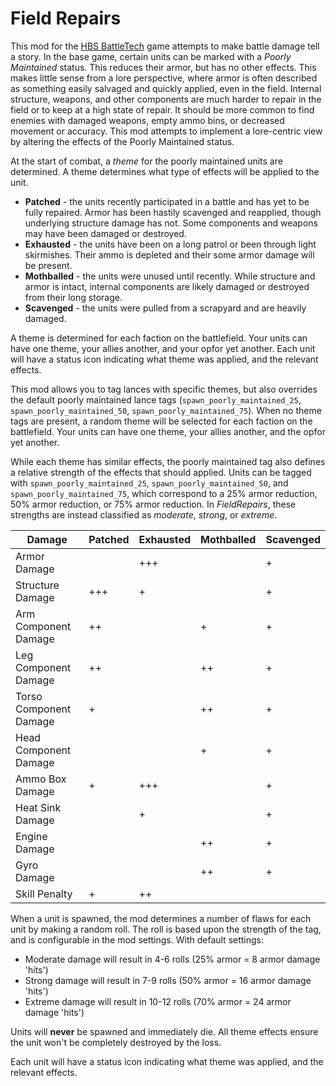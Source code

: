 # Field Repairs
This mod for the [HBS BattleTech](http://battletechgame.com/) game attempts to make battle damage tell a story. In the base game, certain units can be marked with a _Poorly Maintained_ status. This reduces their armor, but has no other effects. This makes little sense from a lore perspective, where armor is often described as something easily salvaged and quickly applied, even in the field. Internal structure, weapons, and other components are much harder to repair in the field or to keep at a high state of repair. It should be more common to find enemies with damaged weapons, empty ammo bins, or decreased movement or accuracy. This mod attempts to implement a lore-centric view by altering the effects of the Poorly Maintained status.

At the start of combat, a _theme_ for the poorly maintained units are determined. A theme determines what type of effects will be applied to the unit. 

* **Patched** - the units recently participated in a battle and has yet to be fully repaired. Armor has been hastily scavenged and reapplied, though underlying structure damage has not. Some components and weapons may have been damaged or destroyed.
* **Exhausted** - the units have been on a long patrol or been through light skirmishes. Their ammo is depleted and their some armor damage will be present. 
* **Mothballed** - the units were unused until recently. While structure and armor is intact, internal components are likely damaged or destroyed from their long storage.
* **Scavenged** - the units were pulled from a scrapyard and are heavily damaged. 

A theme is determined for each faction on the battlefield. Your units can have one theme, your allies another, and your opfor yet another. Each unit will have a status icon indicating what theme was applied, and the relevant effects.

This mod allows you to tag lances with specific themes, but also overrides the default poorly maintained lance tags (`spawn_poorly_maintained_25`, `spawn_poorly_maintained_50`, `spawn_poorly_maintained_75`). When no theme tags are present, a random theme will be selected for each faction on the battlefield. Your units can have one theme, your allies another, and the opfor yet another.

While each theme has similar effects, the poorly maintained tag also defines a relative strength of the effects that should applied. Units can be tagged with `spawn_poorly_maintained_25`, `spawn_poorly_maintained_50`, and `spawn_poorly_maintained_75`, which correspond to a 25% armor reduction, 50% armor reduction, or 75% armor reduction. In _FieldRepairs_, these strengths are instead classified as _moderate_, _strong_, or _extreme_. 

| Damage                 | Patched | **Exhausted** | **Mothballed** | **Scavenged** |
| ---------------------- | ------- | ------------- | -------------- | ------------- |
| Armor Damage           |         | +++           |                | +             |
| Structure Damage       | +++     | +             |                | +             |
| Arm Component Damage   | ++      |               | +              | +             |
| Leg Component Damage   | ++      |               | ++             | +             |
| Torso Component Damage | +       |               | ++             | +             |
| Head Component Damage  |         |               | +              | +             |
| Ammo Box Damage        | +       | +++           |                | +             |
| Heat Sink Damage       |         | +             |                | +             |
| Engine Damage          |         |               | ++             | +             |
| Gyro Damage            |         |               | ++             | +             |
| Skill Penalty          | +       | ++            |                |               |

When a unit is spawned, the mod determines a number of flaws for each unit by making a random roll. The roll is based upon the strength of the tag, and is configurable in the mod settings. With default settings:

* Moderate damage will result in 4-6 rolls (25% armor = 8 armor damage 'hits')
* Strong damage will result in 7-9 rolls (50% armor = 16 armor damage 'hits')
* Extreme damage will result in 10-12 rolls (70% armor = 24 armor damage 'hits')

Units will **never** be spawned and immediately die. All theme effects ensure the unit won't be completely destroyed by the loss.

 Each unit will have a status icon indicating what theme was applied, and the relevant effects.
